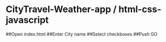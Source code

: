 # CityTravel-Weather-app / html-css- javascript

##Open index.html
##Enter City name
##Select checkboxes
##Push GO

